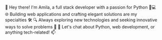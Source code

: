 👋 Hey there! I'm Amila, a full stack developer with a passion for Python 🐍💻
🌐 Building web applications and crafting elegant solutions are my specialties 🛠️
🔍 Always exploring new technologies and seeking innovative ways to solve problems 🚀
💬 Let's chat about Python, web development, or anything tech-related! 📫
